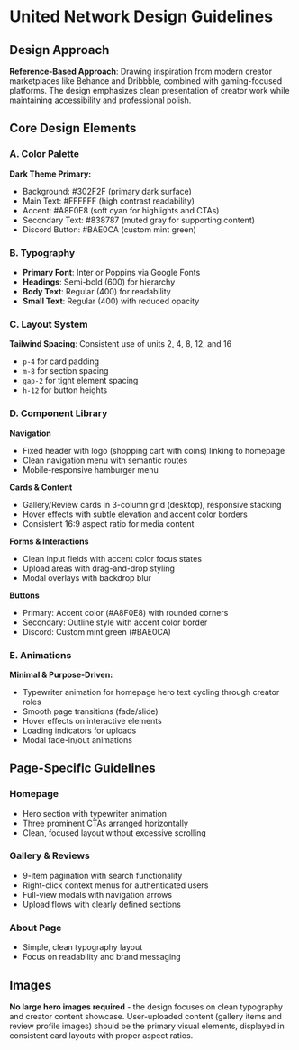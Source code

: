 # United Network Design Guidelines

## Design Approach
**Reference-Based Approach**: Drawing inspiration from modern creator marketplaces like Behance and Dribbble, combined with gaming-focused platforms. The design emphasizes clean presentation of creator work while maintaining accessibility and professional polish.

## Core Design Elements

### A. Color Palette
**Dark Theme Primary:**
- Background: #302F2F (primary dark surface)
- Main Text: #FFFFFF (high contrast readability)
- Accent: #A8F0E8 (soft cyan for highlights and CTAs)
- Secondary Text: #838787 (muted gray for supporting content)
- Discord Button: #BAE0CA (custom mint green)

### B. Typography
- **Primary Font**: Inter or Poppins via Google Fonts
- **Headings**: Semi-bold (600) for hierarchy
- **Body Text**: Regular (400) for readability
- **Small Text**: Regular (400) with reduced opacity

### C. Layout System
**Tailwind Spacing**: Consistent use of units 2, 4, 8, 12, and 16
- `p-4` for card padding
- `m-8` for section spacing
- `gap-2` for tight element spacing
- `h-12` for button heights

### D. Component Library

**Navigation**
- Fixed header with logo (shopping cart with coins) linking to homepage
- Clean navigation menu with semantic routes
- Mobile-responsive hamburger menu

**Cards & Content**
- Gallery/Review cards in 3-column grid (desktop), responsive stacking
- Hover effects with subtle elevation and accent color borders
- Consistent 16:9 aspect ratio for media content

**Forms & Interactions**
- Clean input fields with accent color focus states
- Upload areas with drag-and-drop styling
- Modal overlays with backdrop blur

**Buttons**
- Primary: Accent color (#A8F0E8) with rounded corners
- Secondary: Outline style with accent color border
- Discord: Custom mint green (#BAE0CA)

### E. Animations
**Minimal & Purpose-Driven:**
- Typewriter animation for homepage hero text cycling through creator roles
- Smooth page transitions (fade/slide)
- Hover effects on interactive elements
- Loading indicators for uploads
- Modal fade-in/out animations

## Page-Specific Guidelines

### Homepage
- Hero section with typewriter animation
- Three prominent CTAs arranged horizontally
- Clean, focused layout without excessive scrolling

### Gallery & Reviews
- 9-item pagination with search functionality
- Right-click context menus for authenticated users
- Full-view modals with navigation arrows
- Upload flows with clearly defined sections

### About Page
- Simple, clean typography layout
- Focus on readability and brand messaging

## Images
**No large hero images required** - the design focuses on clean typography and creator content showcase. User-uploaded content (gallery items and review profile images) should be the primary visual elements, displayed in consistent card layouts with proper aspect ratios.